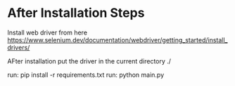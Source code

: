 # After Installation Steps

Install web driver from here https://www.selenium.dev/documentation/webdriver/getting_started/install_drivers/

AFter installation put the driver in the current directory ./

run:  pip install -r requirements.txt
run:  python main.py
